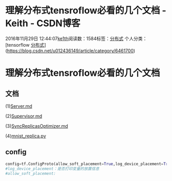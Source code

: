 # 理解分布式tensroflow必看的几个文档 - Keith - CSDN博客





2016年11月29日 12:44:07[ke1th](https://me.csdn.net/u012436149)阅读数：1584标签：[分布式](https://so.csdn.net/so/search/s.do?q=分布式&t=blog)
个人分类：[tensorflow																[分布式](https://blog.csdn.net/u012436149/article/category/6521834)](https://blog.csdn.net/u012436149/article/category/6461700)








# 理解分布式tensroflow必看的几个文档

## 文档

(1)[Server.md](https://github.com/tensorflow/tensorflow/blob/754048a0453a04a761e112ae5d99c149eb9910dd/tensorflow/g3doc/api_docs/python/functions_and_classes/shard3/tf.train.Server.md)

(2)[Supervisor,md](https://github.com/tensorflow/tensorflow/blob/master/tensorflow/g3doc/api_docs/python/functions_and_classes/shard6/tf.train.Supervisor.md)

(3)[SyncReplicasOptimizer.md](https://github.com/tensorflow/tensorflow/blob/master/tensorflow/g3doc/api_docs/python/functions_and_classes/shard3/tf.train.SyncReplicasOptimizer.md)

(4)[mnist_replica.py](https://github.com/tensorflow/tensorflow/blob/r0.11/tensorflow/tools/dist_test/python/mnist_replica.py)
## config

```python
config=tf.ConfigProto(allow_soft_placement=True,log_device_placement=True)
#log_device_placement：是否打印变量的放置信息
#allow_soft_placement:
```





